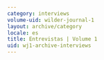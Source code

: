 ```yaml
---
category: interviews
volume-uid: wilder-journal-1
layout: archive/category
locale: es
title: Entrevistas | Volume 1
uid: wj1-archive-interviews
---
```

